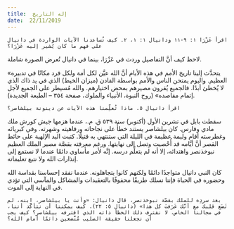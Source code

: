 ```yaml
---
title:  إله التاريخ
date:  22/11/2019
---
```


`اقرأ عَزْرَا ١: ٩-١١ ودانيال ١: ١، ٢. كيف تُساعدنا الآيات الواردة في دانيال على فهم ما كان يُشير إليه عَزْرَا؟`

لاحظ كيف أنَّ التفاصيل وردت في عَزْرَا، بينما في دانيال تُعرض الصورة شاملة.

«يتحدَّث إلينا تاريخ الأمم في هذه الأيام أنَّ الله عيَّن لكل أمة ولكل فرد مكانًا في تدبيره العظيم. واليوم يمتحن الناس والأمم بواسطة الفادن (ميزان الخيط) الذي في يد ذاك الذي لا يُخطئ أبدًا. فالجميع يُقرون مصيرهم بمحض اختيارهم. والله مُسيطر على الجميع لأجل إتمام مقاصده» (روح النبوة، الأنبياء والملوك، صفحة ٣٥٤ – الطبعة الجديدة).

`اقرأ دانيال ٥. ماذا تُعلِّمنا هذه الآيات عن دينونة بيلشاصر؟`

سقطت بابل في تشرين الأول (أكتوبر) سنة ٥٣٩ ق. م.، عندما هزمها جيش كورش ملك مادي وفارس. كان بيلشاصر يستند خطأً على نجاحاته ورفاهيته وشهرته. وفي كبريائه وغطرسته أقام وليمة عظيمة في الليلة التي ستنتهي به قتيلًا. كتبت اليد الإلهية على حائط القصر أنَّ أيَّامه قد أُحْصيت وتصل إلى نهايتها. ورغم معرفته بقصَّة مصير الملك العظيم نبوخذنصر واهتدائه، إلا أنه لم يتعلِّم درسه. إنَّه لأمر مأساوي دائمًا عندما لا نستمع إلى إنذارات الله ولا نتبع تعليماته.

كان النبي دانيال متواجدًا دائمًا ولكنهم كانوا يتجاهلونه. عندما نفقد إحساسنا بقداسة الله وحضوره في الحياة فإننا نسلك طريقًا محفوفًا بالتعقيدات والمشاكل والمآسي التي تؤدي في النهاية إلى الموت.

`بعد سردِه للملك بقصَّة نبوخذنصر، قال دانيال: «وأنت يا بيلشاصر، ابنه، لم تَضَع قلبك مع أنَّك عَرَفتَ كل هذا» (دانيال ٥: ٢٢). كيف يمكننا أن نتأكَّد أننا، في مجالنا الخاص، لا نقترف ذلك الخطأ ذاته الذي اقترفه بيلشاصر؟ كيف يجب أن تجعلنا حقيقة الصليب مُتَّضعين دائمًا أمام الله؟`